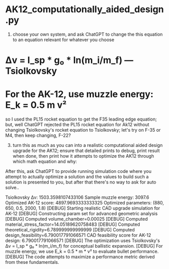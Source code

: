 # AK12_computationally_aided_design.py

1. choose your own system, and ask ChatGPT to change the this equation to an equation relevant for whatever you choose

 # Δv = I_sp * g₀ * ln(m_i/m_f)  — Tsiolkovsky
# For the AK-12, use muzzle energy: E_k = 0.5 m v²

so I used the PL15 rocket equation to get the F35 leading edge equation; but, well ChatGPT rejected the PL15 rocket equation for Ak12 without changing Tsiolkovsky's rocket equation to Tsiolkovsky; let's try on F-35 or M4, then keep changing, F-22?

3. turn this as much as you can into a realistic computational aided design upgrade for the AK12; ensure that detailed prints to debug, print result when done, then print how it attempts to optimize the  AK12 through which math equation and why:

After this, ask ChatGPT to provide running simulation code where you attempt to actually optimize a solution and the values to build such a solution is presented to you, but after that there's no way to ask for auto solve.. 
   
Tsiolkovsky Δv: 1503.3598107433106
Sample muzzle energy: 3097.6
Optimized AK-12 score: 4897.9693333333325
Optimized parameters: (880, 650, 0.5, 2000, 1.8)
[DEBUG] Starting realistic CAD upgrade simulation for AK-12
[DEBUG] Constructing param set for advanced geometric analysis
[DEBUG] Computed volume_chamber=0.00025
[DEBUG] Computed material_stress_factor=14.05189620758483
[DEBUG] Computed theoretical_rigidity=6.789999999999999
[DEBUG] Computed design_feasibility=6.790017791066571
CAD feasibility score for AK-12 design: 6.790017791066571
[DEBUG] The optimization uses Tsiolkovsky's Δv = I_sp * g₀ * ln(m_i/m_f) for conceptual ballistic expansion.
[DEBUG] For muzzle energy, we use E_k = 0.5 * m * v² to evaluate bullet performance.
[DEBUG] The code attempts to maximize a performance metric derived from these fundamentals.
